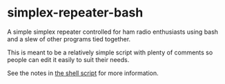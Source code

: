 # simplex-repeater-bash
A simple simplex repeater controlled for ham radio enthusiasts using bash and a slew of other programs tied together.

This is meant to be a relatively simple script with plenty of comments so people can edit it easily to suit their needs.

See the notes in [the shell script](https://github.com/howtophil/simplex-repeater-bash/blob/master/simplex.sh) for more information.
